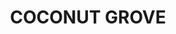 ---
lastmod: '2025-04-06T06:05:19+00:00'
latitude: -12.39614166
layout: suburb
longitude: 130.8502369
postcode: 0810
state: NT
title: COCONUT GROVE
url: /nt/coconut-grove/
---